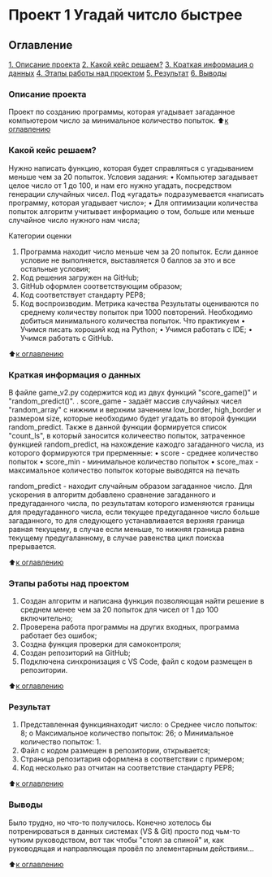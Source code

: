# Проект 1 Угадай читсло быстрее

## Оглавление
[1. Описание проекта](https://github.com/poie1967/first_homework/blob/main/README.md#Описание-проекта)
[2. Какой кейс решаем?](https://github.com/poie1967/first_homework/blob/main/README.md#Какой-кейс-решаем?)
[3. Краткая информация о данных](https://github.com/poie1967/first_homework/blob/main/README.md#Краткая-информация-о-данных)
[4. Этапы работы над проектом](https://github.com/poie1967/first_homework/blob/main/README.md#Этапы-работы-над-проектом)
[5. Результат](https://github.com/poie1967/first_homework/blob/main/README.md#Результат)
[6. Выводы](https://github.com/poie1967/first_homework/blob/main/README.md#Выводы)



### Описание проекта
Проект по созданию программы, которая угадывает загаданное компьютером число за минимальное количество попыток.
:arrow_up:[к оглавлению](https:github.com/poie1967/first_homework/blob/main/README.md#Оглавление)

### Какой кейс решаем?
Нужно написать функцию, которая будет справляться с угадыванием меньше чем за 20 попыток.
Условия задания:
•	Компьютер загадывает целое число от 1 до 100, и нам его нужно угадать, посредством генерации случайных чисел. Под «угадать» подразумевается «написать программу, которая угадывает число»;
•	Для оптимизации количества попыток алгоритм учитывает информацию о том, больше или меньше случайное число нужного нам числа;

Категории оценки
1.	Программа находит число меньше чем за 20 попыток. Если данное условие не выполняется, выставляется 0 баллов за это и все остальные условия;
2.	Код решения загружен на GitHub;
3.	GitHub оформлен соответствующим образом;
4.	Код соответствует стандарту PEP8;
5.	Код воспроизводим.
Метрика качества
Результаты оцениваются по среднему количеству попыток при 1000 повторений. Необходимо добиться минимального количества попыток.
Что практикуем
•	Учимся писать хороший код на Python;
•	Учимся работать с IDE;
•	Учимся работать с GitHub.


:arrow_up:[к оглавлению](https:github.com/poie1967/first_homework/blob/main/README.md#Оглавление)

### Краткая информация о данных

В файле game_v2.py содержится код из двух функций "score_game()" и "random_predict()". .
score_game - задаёт массив случайных чисел "random_array" с нижним и верхним зачением low_border, high_border и размером size, которые необходимо будет угадать во второй функции random_predict. 
Также в данной функции формируется список "count_ls", в который заносится количеество попыток, затраченное функцией random_predict, на нахождение кажодго загаданного числа, из которого формируются
три прерменные:
•	score - среднее количество попыток
•	score_min - минимальное количество попыток
•	score_max - максимальное количество попыток
которые выводятся на печать

random_predict - находит случайным образом загаданное число. Для ускорения в алгоритм добавлено сравнение загаданного и предугаданного числа, по результатам которого изменяются границы для 
предугаданного числа, если текущее предугаданное число больше загаданного, то для  следующего устанавливается верхняя граница равная текущему, в случае если меньше, то нижняя граница равна
текущему предугаланному, в случае равенства цикл поискаа прерывается.

:arrow_up:[к оглавлению](https:github.com/poie1967/first_homework/blob/main/README.md#Оглавление)

### Этапы работы над проектом

1.	Создан алгоритм и написана функция позволяющая найти решение в среднем менее чем за 20 попыток для чисел от 1 до 100 включительно;
2.  Проверена работа программы на других входных, программа работает без ошибок;
3.	Создна функция проверки для самоконтроля;
4.	Создан репозиторий на GitHub;
5.	Подключена синхронизация с VS Code, файл с кодом размещен в репозитории.


:arrow_up:[к оглавлению](https:github.com/poie1967/first_homework/blob/main/README.md#Оглавление)

### Результат

1.	Представленная функциянаходит число:
  o	  Среднее число попыток: 8;
  o	  Максимальное количество попыток: 26;
  o	  Минимальное количество попыток: 1.
2.	Файл с кодом размещен в репозитории, открывается;
3.	Страница репозитария оформлена в соответствии с примером;
4.	Код несколько раз отчитан на соответствие стандарту PEP8;


:arrow_up:[к оглавлению](https:github.com/poie1967/first_homework/blob/main/README.md#Оглавление)

### Выводы

Было трудно, но что-то получилось. Конечно хотелось бы потренироваться в данных системах (VS & Git) просто под чьм-то чутким руководством, вот так чтобы "стоял за спиной" 
и, как руководящая и направляющая провёл по элементарным действиям...

:arrow_up:[к оглавлению](https:github.com/poie1967/first_homework/blob/main/README.md#Оглавление)